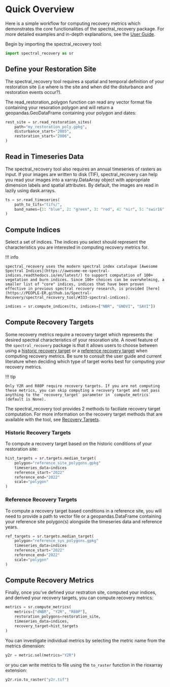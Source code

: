 # Quick Overview

Here is a simple workflow for computing recovery metrics which demonstrates the core functionalities of the spectral_recovery package. For more detailed examples and in-depth explanations, see the [User Guide](https://PEOPLE-ER.github.io/Spectral-Recovery/terminology).

Begin by importing the spectral_recovery tool:

``` py
import spectral_recovery as sr
```
## Define your Restoration Site

The spectral_recovery tool requires a spatial and temporal definition of your restoration site (i.e where is the site and when did the disturbance and restoration events occur?). 

The read_restoration_polygon function can read any vector format file containing your resoration polygon and will return a geopandas.GeoDataFrame containing your polygon and dates:

``` py 
rest_site = sr.read_restoration_sites(
    path="my_restoration_poly.gpkg",
    disturbance_start="2005",
    restoration_start="2006",
)
```

## Read in Timeseries Data

The spectral_recovery tool also requires an annual timeseries of rasters as input. If your images are written to disk (TIF), spectral_recovery can help you read your images into a xarray.DataArray object with appropriate dimension labels and spatial attributes. By default, the images are read in lazily using dask.arrays. 

``` py
ts = sr.read_timeseries(
    path_to_tifs="tifs/",
    band_names={1: "blue", 2: "green", 3: "red", 4: "nir", 5: "swir16" }
)
```

## Compute Indices

Select a set of indices. The indices you select should represent the characteristics you are interested in computing recovery metrics for.

!!! info

    spectral_recovery uses the modern spectral index catalogue [Awesome Spectral Indices](https://awesome-ee-spectral-indices.readthedocs.io/en/latest/) to support computation of 100+ vegetation and burn indices. Since 100+ choices can be overwhelming, a smaller list of "core" indices, indices that have been proven effective in previous spectral recovery research, is provided [here](https://PEOPLE-ER.github.io/Spectral-Recovery/spectral_recovery_tool/#333-spectral-indices). 

``` py   
indices = sr.compute_indices(ts, indices=["NBR", "GNDVI", "SAVI"])
```

## Compute Recovery Targets

Some recovery metrics require a recovery target which represents the desired spectral characteristics of your resoration site. A novel feature of the `spectral_recovery` package is that it allows users to choose between using a [historic recovery target](https://people-er.github.io/Spectral-Recovery/about/#14-recovery-targets) or a [reference recovery target](https://people-er.github.io/Spectral-Recovery/about/#14-recovery-targets) when computing recovery metrics. Be sure to consult the user guide and current literature when deciding which type of target works best for computing your recovery metrics.

!!! tip

    Only Y2R and R80P require recovery targets. If you are not computing these metrics, you can skip computing a recovery target and not pass anything to the `recovery_target` parameter in `compute_metrics` (default is None).

The spectral_recovery tool provides 2 methods to faciliate recovery target computation. For more information on the recovery target methods that are available with the tool, see [Recovery Targets](http://127.0.0.1:8000/Spectral-Recovery/recovery_targets/).

### Historic Recovery Targets

To compute a recovery target based on the historic conditions of your restoration site:

``` py
hist_targets = sr.targets.median_target(
    polygon="reference_site_polygons.gpkg"
    timeseries_data=indices
    reference_start="2022"
    reference_end="2022"
    scale="polygon"
)
```

### Reference Recovery Targets

To compute a recovery target based conditions in a reference site, you will need to provide a path to vector file or a geopandas.DataFrame containing your reference site polygon(s) alongside the timeseries data and reference years. 

``` py
ref_targets = sr.targets.median_target(
    polygon="reference_sys_polygons.gpkg"
    timeseries_data=indices
    reference_start="2022"
    reference_end="2022"
    scale="polygon"
)
```

## Compute Recovery Metrics

Finally, once you've defined your restration site, computed your indices, and derived your recovery targets, you can compute recovery metrics:

``` py
metrics = sr.compute_metrics(
    metrics=["dNBR", "Y2R", "R80P"],
    restoration_polygons=restoration_site,
    timeseries_data=indices,
    recovery_target=hist_targets
)
```

You can investigate individual metrics by selecting the metric name from the metrics dimension:

``` py
y2r = metric.sel(metrics="Y2R")
```

or you can write metrics to file using the `to_raster` function in the rioxarray extension:

``` py
y2r.rio.to_raster("y2r.tif")
```
